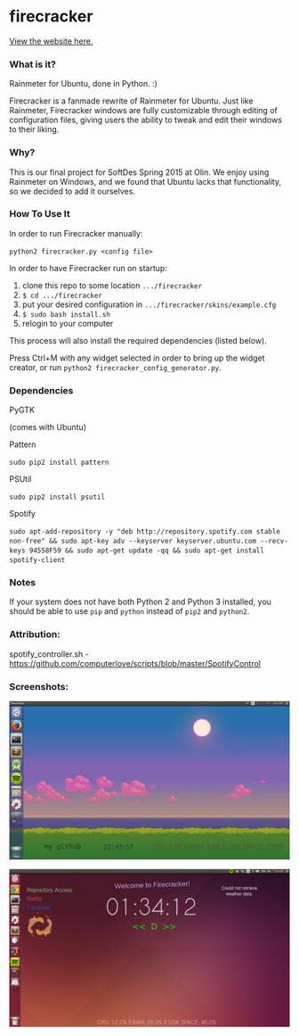 # firecracker

[View the website here.](http://joeylmaalouf.github.io/firecracker/)


### What is it?

Rainmeter for Ubuntu, done in Python. :)

Firecracker is a fanmade rewrite of Rainmeter for Ubuntu. Just like Rainmeter, Firecracker windows are fully customizable through editing of configuration files, giving users the ability to tweak and edit their windows to their liking.


### Why?

This is our final project for SoftDes Spring 2015 at Olin. We enjoy using Rainmeter on Windows, and we found that Ubuntu lacks that functionality, so we decided to add it ourselves.


### How To Use It

In order to run Firecracker manually:

`python2 firecracker.py <config file>`

In order to have Firecracker run on startup:

1. clone this repo to some location `.../firecracker`
2. `$ cd .../firecracker`
3. put your desired configuration in `.../firecracker/skins/example.cfg`
4. `$ sudo bash install.sh`
5. relogin to your computer

This process will also install the required dependencies (listed below).

Press Ctrl+M with any widget selected in order to bring up the widget creator, or run `python2 firecracker_config_generator.py`.


### Dependencies
PyGTK

(comes with Ubuntu)

Pattern

`sudo pip2 install pattern`

PSUtil

`sudo pip2 install psutil`

Spotify

`sudo apt-add-repository -y "deb http://repository.spotify.com stable non-free" &&
sudo apt-key adv --keyserver keyserver.ubuntu.com --recv-keys 94558F59 &&
sudo apt-get update -qq &&
sudo apt-get install spotify-client`


### Notes

If your system does not have both Python 2 and Python 3 installed, you should be able to use `pip` and `python` instead of `pip2` and `python2`.


### Attribution:

spotify_controller.sh - https://github.com/computerlove/scripts/blob/master/SpotifyControl


### Screenshots:

![Screenshot1](https://raw.githubusercontent.com/joeylmaalouf/firecracker/master/images/snapshot.png)

![Screenshot2](https://raw.githubusercontent.com/joeylmaalouf/firecracker/master/images/screenCap.png)
